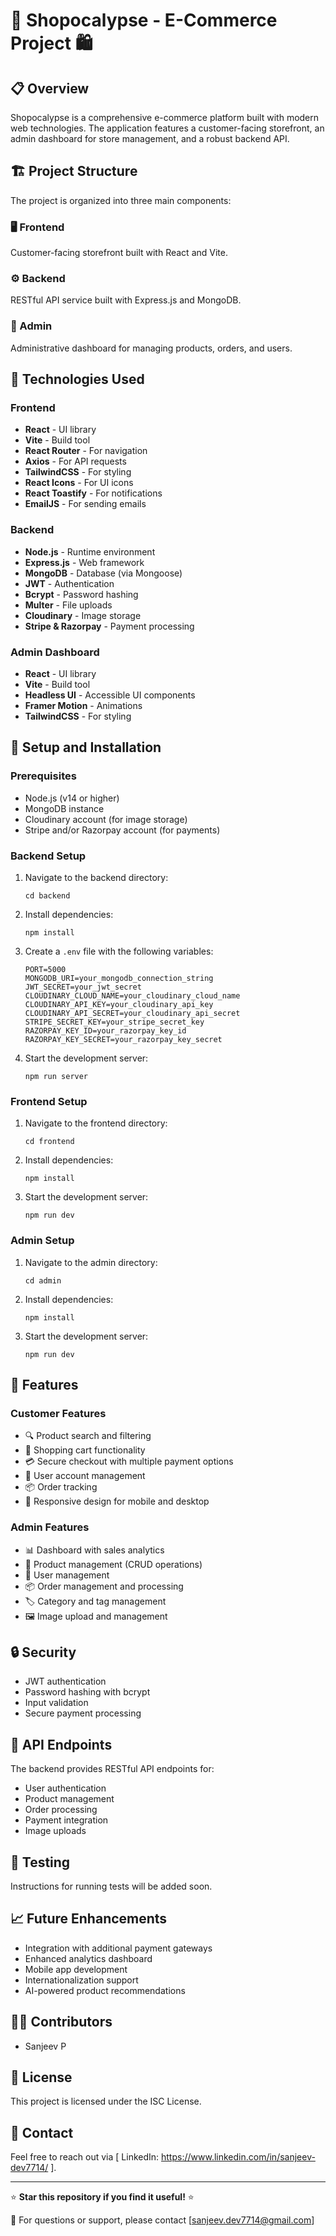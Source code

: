 # 🛒 Shopocalypse - E-Commerce Project 🛍️

## 📋 Overview
Shopocalypse is a comprehensive e-commerce platform built with modern web technologies. The application features a customer-facing storefront, an admin dashboard for store management, and a robust backend API.

## 🏗️ Project Structure
The project is organized into three main components:

### 🖥️ Frontend
Customer-facing storefront built with React and Vite.

### ⚙️ Backend
RESTful API service built with Express.js and MongoDB.

### 👑 Admin
Administrative dashboard for managing products, orders, and users.

## 🚀 Technologies Used

### Frontend
- **React** - UI library
- **Vite** - Build tool
- **React Router** - For navigation
- **Axios** - For API requests
- **TailwindCSS** - For styling
- **React Icons** - For UI icons
- **React Toastify** - For notifications
- **EmailJS** - For sending emails

### Backend
- **Node.js** - Runtime environment
- **Express.js** - Web framework
- **MongoDB** - Database (via Mongoose)
- **JWT** - Authentication
- **Bcrypt** - Password hashing
- **Multer** - File uploads
- **Cloudinary** - Image storage
- **Stripe & Razorpay** - Payment processing

### Admin Dashboard
- **React** - UI library
- **Vite** - Build tool
- **Headless UI** - Accessible UI components
- **Framer Motion** - Animations
- **TailwindCSS** - For styling

## 🔧 Setup and Installation

### Prerequisites
- Node.js (v14 or higher)
- MongoDB instance
- Cloudinary account (for image storage)
- Stripe and/or Razorpay account (for payments)

### Backend Setup
1. Navigate to the backend directory:
   ```
   cd backend
   ```
2. Install dependencies:
   ```
   npm install
   ```
3. Create a `.env` file with the following variables:
   ```
   PORT=5000
   MONGODB_URI=your_mongodb_connection_string
   JWT_SECRET=your_jwt_secret
   CLOUDINARY_CLOUD_NAME=your_cloudinary_cloud_name
   CLOUDINARY_API_KEY=your_cloudinary_api_key
   CLOUDINARY_API_SECRET=your_cloudinary_api_secret
   STRIPE_SECRET_KEY=your_stripe_secret_key
   RAZORPAY_KEY_ID=your_razorpay_key_id
   RAZORPAY_KEY_SECRET=your_razorpay_key_secret
   ```
4. Start the development server:
   ```
   npm run server
   ```

### Frontend Setup
1. Navigate to the frontend directory:
   ```
   cd frontend
   ```
2. Install dependencies:
   ```
   npm install
   ```
3. Start the development server:
   ```
   npm run dev
   ```

### Admin Setup
1. Navigate to the admin directory:
   ```
   cd admin
   ```
2. Install dependencies:
   ```
   npm install
   ```
3. Start the development server:
   ```
   npm run dev
   ```

## 🌟 Features

### Customer Features
- 🔍 Product search and filtering
- 🛒 Shopping cart functionality
- 💳 Secure checkout with multiple payment options
- 👤 User account management
- 📦 Order tracking
- 📱 Responsive design for mobile and desktop

### Admin Features
- 📊 Dashboard with sales analytics
- 📝 Product management (CRUD operations)
- 👥 User management
- 📦 Order management and processing
- 🏷️ Category and tag management
- 🖼️ Image upload and management

## 🔒 Security
- JWT authentication
- Password hashing with bcrypt
- Input validation
- Secure payment processing

## 🔄 API Endpoints

The backend provides RESTful API endpoints for:
- User authentication
- Product management
- Order processing
- Payment integration
- Image uploads

## 🧪 Testing
Instructions for running tests will be added soon.

## 📈 Future Enhancements
- Integration with additional payment gateways
- Enhanced analytics dashboard
- Mobile app development
- Internationalization support
- AI-powered product recommendations

## 👨‍💻 Contributors
- Sanjeev P

## 📄 License
This project is licensed under the ISC License.

## 📩 Contact  
Feel free to reach out via [ LinkedIn: https://www.linkedin.com/in/sanjeev-dev7714/ ].

---

⭐ **Star this repository if you find it useful!** ⭐

📧 For questions or support, please contact [sanjeev.dev7714@gmail.com]
